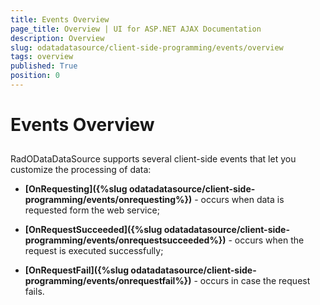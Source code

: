```yaml
---
title: Events Overview
page_title: Overview | UI for ASP.NET AJAX Documentation
description: Overview
slug: odatadatasource/client-side-programming/events/overview
tags: overview
published: True
position: 0
---
```


# Events Overview



## 

RadODataDataSource supports several client-side events that let you customize the processing of data:

* **[OnRequesting]({%slug odatadatasource/client-side-programming/events/onrequesting%})** - occurs when data is requested form the web service;

* **[OnRequestSucceeded]({%slug odatadatasource/client-side-programming/events/onrequestsucceeded%})** - occurs when the request is executed successfully;

* **[OnRequestFail]({%slug odatadatasource/client-side-programming/events/onrequestfail%})** - occurs in case the request fails.
